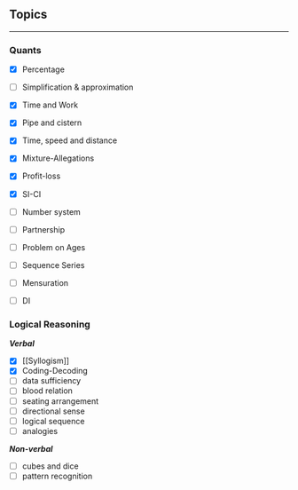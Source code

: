 ## Topics
---

### Quants

- [x] Percentage
- [ ] Simplification & approximation
- [x] Time and Work
- [x] Pipe and cistern
- [x] Time, speed and distance
- [x] Mixture-Allegations
- [x] Profit-loss
- [x] SI-CI
- [ ] Number system
- [ ] Partnership
- [ ] Problem on Ages
- [ ] Sequence Series
- [ ] Mensuration
- [ ] DI


### Logical Reasoning
***Verbal***
- [x] [[Syllogism]]
- [x] Coding-Decoding
- [ ] data sufficiency
- [ ] blood relation
- [ ] seating arrangement
- [ ] directional sense
- [ ] logical sequence
- [ ] analogies

***Non-verbal***
- [ ] cubes and dice
- [ ] pattern recognition
